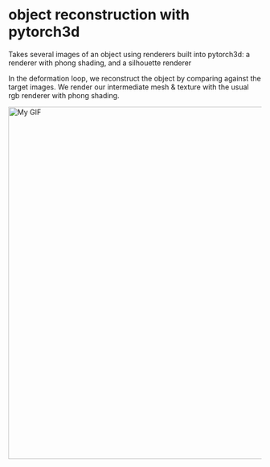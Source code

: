 
# object reconstruction with pytorch3d

Takes several images of an object using renderers built into pytorch3d: a renderer with phong shading, and a silhouette renderer

In the deformation loop, we reconstruct the object by comparing against the target images. We render our intermediate mesh & texture with
the usual rgb renderer with phong shading.

<img src="output.gif" alt="My GIF" width="700"/>
